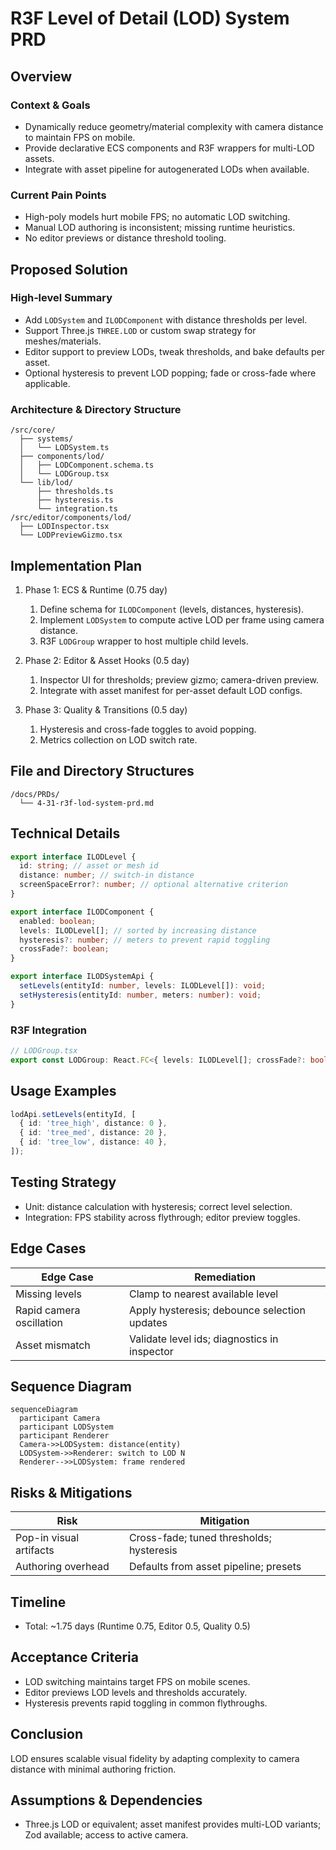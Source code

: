 # R3F Level of Detail (LOD) System PRD

## Overview

### Context & Goals

- Dynamically reduce geometry/material complexity with camera distance to maintain FPS on mobile.
- Provide declarative ECS components and R3F wrappers for multi-LOD assets.
- Integrate with asset pipeline for autogenerated LODs when available.

### Current Pain Points

- High-poly models hurt mobile FPS; no automatic LOD switching.
- Manual LOD authoring is inconsistent; missing runtime heuristics.
- No editor previews or distance threshold tooling.

## Proposed Solution

### High‑level Summary

- Add `LODSystem` and `ILODComponent` with distance thresholds per level.
- Support Three.js `THREE.LOD` or custom swap strategy for meshes/materials.
- Editor support to preview LODs, tweak thresholds, and bake defaults per asset.
- Optional hysteresis to prevent LOD popping; fade or cross-fade where applicable.

### Architecture & Directory Structure

```
/src/core/
  ├── systems/
  │   └── LODSystem.ts
  ├── components/lod/
  │   ├── LODComponent.schema.ts
  │   └── LODGroup.tsx
  └── lib/lod/
      ├── thresholds.ts
      ├── hysteresis.ts
      └── integration.ts
/src/editor/components/lod/
  ├── LODInspector.tsx
  └── LODPreviewGizmo.tsx
```

## Implementation Plan

1. Phase 1: ECS & Runtime (0.75 day)

   1. Define schema for `ILODComponent` (levels, distances, hysteresis).
   2. Implement `LODSystem` to compute active LOD per frame using camera distance.
   3. R3F `LODGroup` wrapper to host multiple child levels.

2. Phase 2: Editor & Asset Hooks (0.5 day)

   1. Inspector UI for thresholds; preview gizmo; camera-driven preview.
   2. Integrate with asset manifest for per-asset default LOD configs.

3. Phase 3: Quality & Transitions (0.5 day)

   1. Hysteresis and cross-fade toggles to avoid popping.
   2. Metrics collection on LOD switch rate.

## File and Directory Structures

```
/docs/PRDs/
  └── 4-31-r3f-lod-system-prd.md
```

## Technical Details

```ts
export interface ILODLevel {
  id: string; // asset or mesh id
  distance: number; // switch-in distance
  screenSpaceError?: number; // optional alternative criterion
}

export interface ILODComponent {
  enabled: boolean;
  levels: ILODLevel[]; // sorted by increasing distance
  hysteresis?: number; // meters to prevent rapid toggling
  crossFade?: boolean;
}

export interface ILODSystemApi {
  setLevels(entityId: number, levels: ILODLevel[]): void;
  setHysteresis(entityId: number, meters: number): void;
}
```

### R3F Integration

```ts
// LODGroup.tsx
export const LODGroup: React.FC<{ levels: ILODLevel[]; crossFade?: boolean }>;
```

## Usage Examples

```ts
lodApi.setLevels(entityId, [
  { id: 'tree_high', distance: 0 },
  { id: 'tree_med', distance: 20 },
  { id: 'tree_low', distance: 40 },
]);
```

## Testing Strategy

- Unit: distance calculation with hysteresis; correct level selection.
- Integration: FPS stability across flythrough; editor preview toggles.

## Edge Cases

| Edge Case                | Remediation                                  |
| ------------------------ | -------------------------------------------- |
| Missing levels           | Clamp to nearest available level             |
| Rapid camera oscillation | Apply hysteresis; debounce selection updates |
| Asset mismatch           | Validate level ids; diagnostics in inspector |

## Sequence Diagram

```mermaid
sequenceDiagram
  participant Camera
  participant LODSystem
  participant Renderer
  Camera->>LODSystem: distance(entity)
  LODSystem->>Renderer: switch to LOD N
  Renderer-->>LODSystem: frame rendered
```

## Risks & Mitigations

| Risk                    | Mitigation                               |
| ----------------------- | ---------------------------------------- |
| Pop-in visual artifacts | Cross-fade; tuned thresholds; hysteresis |
| Authoring overhead      | Defaults from asset pipeline; presets    |

## Timeline

- Total: ~1.75 days (Runtime 0.75, Editor 0.5, Quality 0.5)

## Acceptance Criteria

- LOD switching maintains target FPS on mobile scenes.
- Editor previews LOD levels and thresholds accurately.
- Hysteresis prevents rapid toggling in common flythroughs.

## Conclusion

LOD ensures scalable visual fidelity by adapting complexity to camera distance with minimal authoring friction.

## Assumptions & Dependencies

- Three.js LOD or equivalent; asset manifest provides multi-LOD variants; Zod available; access to active camera.
